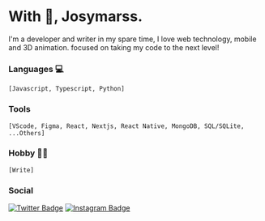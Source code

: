 # With 🖤, Josymarss.

I'm a developer and writer in my spare time, I love web technology, mobile and 3D animation. focused on taking my code to the next level!

### Languages 💻
    [Javascript, Typescript, Python]

### Tools
    [VScode, Figma, React, Nextjs, React Native, MongoDB, SQL/SQLite, ...Others]

### Hobby ✍🏿 
    [Write]

### Social

[![Twitter Badge](https://img.shields.io/badge/-@josymarss-black?style=flat-square&labelColor=white&logo=twitter&logoColor=black&link=https://twitter.com/josymarss)](https://twitter.com/josymarss) 
[![Instagram Badge](https://img.shields.io/badge/-@bantucodedev-black?style=flat-square&labelColor=white&logo=instagram&logoColor=black&link=https://www.instagram.com/bantu_dev/)](https://www.instagram.com/bantu_dev/) 


